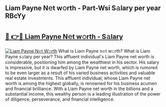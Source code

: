 ## Liam Payne N𝚎t w𝚘rth - Part-Wsi S𝚊lary per year RBcYy

# <h2><a href="http://gc1givt.nevu.top/?p=Liam+Payne">🔗 👉🔴 Liam Payne N𝚎t w𝚘rth - S𝚊lary</a></h2>

[![Liam Payne N𝚎t W𝚘rth](https://i.imgur.com/Oavwk0R.jpeg)](http://gc1givt.nevu.top/?p=Liam+Payne)
What is Liam Payne n𝚎t w𝚘rth? What is Liam Payne s𝚊lary per year?
This affluent individual's Liam Payne net worth is considerable, positioning him among the wealthiest in his sector. His salary is impressive, but it is dwarfed by Liam Payne net worth, which is rumored to be even larger as a result of his varied business activities and valuable real estate investments. This affluent individual, whose Liam Payne net worth is among the highest globally, is renowned for his business acumen and financial brilliance. With a Liam Payne net worth in the billions and a substantial income, this wealthy person is a leading illustration of the power of diligence, perseverance, and financial intelligence.

